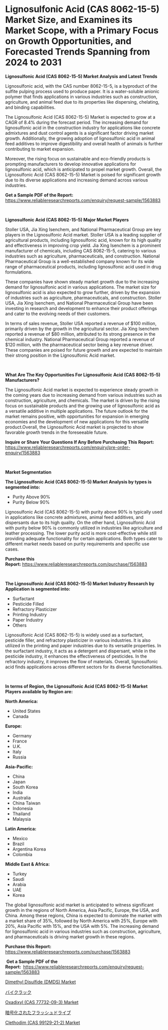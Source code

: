 <p><h1>Lignosulfonic Acid (CAS 8062-15-5) Market Size, and Examines its Market Scope, with a Primary Focus on Growth Opportunities, and Forecasted Trends Spanning from 2024 to 2031</h1></p><p><strong>Lignosulfonic Acid (CAS 8062-15-5) Market Analysis and Latest Trends</strong></p>
<p><p>Lignosulfonic acid, with the CAS number 8062-15-5, is a byproduct of the sulfite pulping process used to produce paper. It is a water-soluble anionic polymer that finds applications in various industries such as construction, agriculture, and animal feed due to its properties like dispersing, chelating, and binding capabilities.</p><p>The Lignosulfonic Acid (CAS 8062-15-5) Market is expected to grow at a CAGR of 8.4% during the forecast period. The increasing demand for lignosulfonic acid in the construction industry for applications like concrete admixtures and dust control agents is a significant factor driving market growth. Additionally, the growing adoption of lignosulfonic acid in animal feed additives to improve digestibility and overall health of animals is further contributing to market expansion.</p><p>Moreover, the rising focus on sustainable and eco-friendly products is prompting manufacturers to develop innovative applications for lignosulfonic acid, which is anticipated to propel market growth. Overall, the Lignosulfonic Acid (CAS 8062-15-5) Market is poised for significant growth due to its diverse applications and increasing demand across various industries.</p></p>
<p><strong>Get a Sample PDF of the Report:&nbsp;</strong> <a href="https://www.reliableresearchreports.com/enquiry/request-sample/1563883">https://www.reliableresearchreports.com/enquiry/request-sample/1563883</a></p>
<p>&nbsp;</p>
<p><strong>Lignosulfonic Acid (CAS 8062-15-5) Major Market Players</strong></p>
<p><p>Stoller USA, Jia Xing Isenchem, and National Pharmaceutical Group are key players in the Lignosulfonic Acid market. Stoller USA is a leading supplier of agricultural products, including lignosulfonic acid, known for its high quality and effectiveness in improving crop yield. Jia Xing Isenchem is a prominent manufacturer of chemicals, including CAS 8062-15-5, catering to various industries such as agriculture, pharmaceuticals, and construction. National Pharmaceutical Group is a well-established company known for its wide range of pharmaceutical products, including lignosulfonic acid used in drug formulations.</p><p>These companies have shown steady market growth due to the increasing demand for lignosulfonic acid in various applications. The market size for lignosulfonic acid is also expected to grow further, driven by the expansion of industries such as agriculture, pharmaceuticals, and construction. Stoller USA, Jia Xing Isenchem, and National Pharmaceutical Group have been investing in research and development to enhance their product offerings and cater to the evolving needs of their customers.</p><p>In terms of sales revenue, Stoller USA reported a revenue of $100 million, primarily driven by the growth in the agricultural sector. Jia Xing Isenchem reported a revenue of $80 million, attributed to its strong presence in the chemical industry. National Pharmaceutical Group reported a revenue of $120 million, with the pharmaceutical sector being a key revenue driver. These companies are poised for future growth and are expected to maintain their strong position in the Lignosulfonic Acid market.</p></p>
<p>&nbsp;</p>
<p><strong>What Are The Key Opportunities For Lignosulfonic Acid (CAS 8062-15-5) Manufacturers?</strong></p>
<p><p>The Lignosulfonic Acid market is expected to experience steady growth in the coming years due to increasing demand from various industries such as construction, agriculture, and chemicals. The market is driven by the rising focus on sustainable products and the growing use of lignosulfonic acid as a versatile additive in multiple applications. The future outlook for the market remains positive, with opportunities for expansion in emerging economies and the development of new applications for this versatile product.Overall, the Lignosulfonic Acid market is projected to show favorable growth trends in the foreseeable future.</p></p>
<p><strong>Inquire or Share Your Questions If Any Before Purchasing This Report:</strong> <a href="https://www.reliableresearchreports.com/enquiry/pre-order-enquiry/1563883">https://www.reliableresearchreports.com/enquiry/pre-order-enquiry/1563883</a></p>
<p>&nbsp;</p>
<p><strong>Market Segmentation</strong></p>
<p><strong>The Lignosulfonic Acid (CAS 8062-15-5) Market Analysis by types is segmented into:</strong></p>
<p><ul><li>Purity Above 90%</li><li>Purity Below 90%</li></ul></p>
<p><p>Lignosulfonic Acid (CAS 8062-15-5) with purity above 90% is typically used in applications like concrete admixtures, animal feed additives, and dispersants due to its high quality. On the other hand, Lignosulfonic Acid with purity below 90% is commonly utilized in industries like agriculture and leather processing. The lower purity acid is more cost-effective while still providing adequate functionality for certain applications. Both types cater to different market needs based on purity requirements and specific use cases.</p></p>
<p><strong>Purchase this Report:&nbsp;</strong><a href="https://www.reliableresearchreports.com/purchase/1563883">https://www.reliableresearchreports.com/purchase/1563883</a></p>
<p>&nbsp;</p>
<p><strong>The Lignosulfonic Acid (CAS 8062-15-5) Market Industry Research by Application is segmented into:</strong></p>
<p><ul><li>Surfactant</li><li>Pesticide Filled</li><li>Refractory Plasticizer</li><li>Printing Industry</li><li>Paper Industry</li><li>Others</li></ul></p>
<p><p>Lignosulfonic Acid (CAS 8062-15-5) is widely used as a surfactant, pesticide filler, and refractory plasticizer in various industries. It is also utilized in the printing and paper industries due to its versatile properties. In the surfactant industry, it acts as a detergent and dispersant, while in the pesticide industry, it enhances the effectiveness of pesticides. In the refractory industry, it improves the flow of materials. Overall, lignosulfonic acid finds applications across different sectors for its diverse functionalities.</p></p>
<p>&nbsp;</p>
<p><strong>In terms of Region, the Lignosulfonic Acid (CAS 8062-15-5) Market Players available by Region are:</strong></p>
<p>
    <p> <strong> North America: </strong>
        <ul>
            <li>United States</li>
            <li>Canada</li>
        </ul>
        </p> 
    <p> <strong> Europe: </strong>
        <ul>
            <li>Germany</li>
            <li>France</li>
            <li>U.K.</li>
            <li>Italy</li>
            <li>Russia</li>
        </ul>
        </p> 
    <p> <strong> Asia-Pacific: </strong>
        <ul>
            <li>China</li>
            <li>Japan</li>
            <li>South Korea</li>
            <li>India</li>
            <li>Australia</li>
            <li>China Taiwan</li>
            <li>Indonesia</li>
            <li>Thailand</li>
            <li>Malaysia</li>
        </ul>
        </p> 
    <p> <strong> Latin America: </strong>
        <ul>
            <li>Mexico</li>
            <li>Brazil</li>
            <li>Argentina Korea</li>
            <li>Colombia</li>
        </ul>
        </p> 
    <p> <strong> Middle East & Africa: </strong>
        <ul>
            <li>Turkey</li>
            <li>Saudi</li>
            <li>Arabia</li>
            <li>UAE</li>
            <li>Korea</li>
        </ul>
    </p>
    </p>
<p><p>The global lignosulfonic acid market is anticipated to witness significant growth in the regions of North America, Asia Pacific, Europe, the USA, and China. Among these regions, China is expected to dominate the market with a market share of 35%, followed by North America with 25%, Europe with 20%, Asia Pacific with 15%, and the USA with 5%. The increasing demand for lignosulfonic acid in various industries such as construction, agriculture, and pharmaceuticals is driving market growth in these regions.</p></p>
<p><strong>Purchase this Report: </strong><a href="https://www.reliableresearchreports.com/purchase/1563883">https://www.reliableresearchreports.com/purchase/1563883</a></p>
<p>&nbsp;<strong>Get a Sample PDF of the Report:&nbsp;&nbsp;</strong><a href="https://www.reliableresearchreports.com/enquiry/request-sample/1563883">https://www.reliableresearchreports.com/enquiry/request-sample/1563883</a></p>
<p><strong></strong></p>
<p><p><a href="https://github.com/mbisetmhermsr/Market-Research-Report-List-1/blob/main/dimethyl-disulfide-dmds-market.md">Dimethyl Disulfide (DMDS) Market</a></p><p><a href="https://github.com/avwofrml53535/Market-Research-Report-List-1/blob/main/5085403112.md">バイクラック</a></p><p><a href="https://issuu.com/reportprime-2/docs/oxadixyl-cas-77732-09-3-market-size-2030.pptx">Oxadixyl (CAS 77732-09-3) Market</a></p><p><a href="https://github.com/vtbvgl20191192/Market-Research-Report-List-1/blob/main/3173641113.md">暗号化されたフラッシュドライブ</a></p><p><a href="https://issuu.com/reportprime-2/docs/clethodim-cas-99129-21-2-market-size-2030.pptx">Clethodim (CAS 99129-21-2) Market</a></p></p>